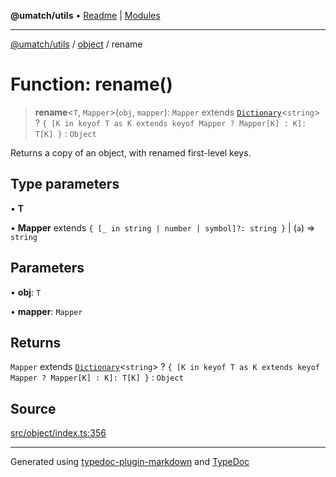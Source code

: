 **@umatch/utils** • [Readme](../../index.md) \| [Modules](../../modules.md)

***

[@umatch/utils](../../modules.md) / [object](../index.md) / rename

# Function: rename()

> **rename**\<`T`, `Mapper`\>(`obj`, `mapper`): `Mapper` extends [`Dictionary`](../../index/type-aliases/Dictionary.md)\<`string`\> ? `{ [K in keyof T as K extends keyof Mapper ? Mapper[K] : K]: T[K] }` : `Object`

Returns a copy of an object, with renamed first-level keys.

## Type parameters

• **T**

• **Mapper** extends `{ [_ in string | number | symbol]?: string }` \| (`a`) => `string`

## Parameters

• **obj**: `T`

• **mapper**: `Mapper`

## Returns

`Mapper` extends [`Dictionary`](../../index/type-aliases/Dictionary.md)\<`string`\> ? `{ [K in keyof T as K extends keyof Mapper ? Mapper[K] : K]: T[K] }` : `Object`

## Source

[src/object/index.ts:356](https://github.com/umatch-oficial/utils/blob/1c5b195/src/object/index.ts#L356)

***

Generated using [typedoc-plugin-markdown](https://www.npmjs.com/package/typedoc-plugin-markdown) and [TypeDoc](https://typedoc.org/)
